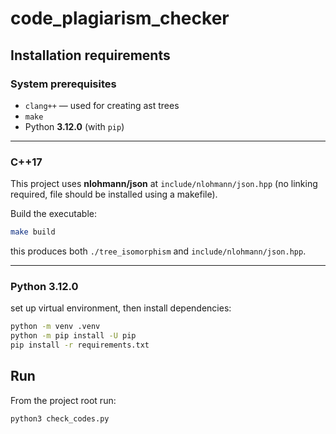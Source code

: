# code_plagiarism_checker

## Installation requirements

### System prerequisites
- `clang++` — used for creating ast trees
- `make`
- Python **3.12.0** (with `pip`)

---

### C++17

This project uses **nlohmann/json** at `include/nlohmann/json.hpp` (no linking required, file should be installed using a makefile).

Build the executable:

```bash
make build
```
this produces both `./tree_isomorphism` and `include/nlohmann/json.hpp`.

---

### Python 3.12.0
set up virtual environment, then install dependencies:
```bash
python -m venv .venv
python -m pip install -U pip
pip install -r requirements.txt
```

## Run
From the project root run:
```bash
python3 check_codes.py
```
